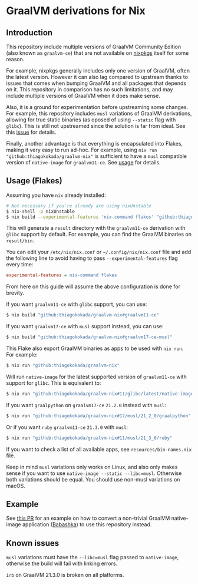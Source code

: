 # GraalVM derivations for Nix

## Introduction

This repository include multiple versions of GraalVM Community Edition (also
known as `graalvm-ce`) that are not available on
[nixpkgs](https://github.com/NixOS/nixpkgs) itself for some reason.

For example, nixpkgs generally includes only one version of GraalVM, often the
latest version. However it can also lag compared to upstream thanks to issues
that comes when bumping GraalVM and all packages that depends on it. This
repository in comparison has no such limitations, and may include multiple
versions of GraalVM when it does make sense.

Also, it is a ground for experimentation before upstreaming some changes. For
example, this repository includes `musl` variations of GraalVM derivations,
allowing for true static binaries (as oposed of using `--static` flag with
`glibc`). This is still not upstreamed since the solution is far from ideal. See
this [issue](https://github.com/NixOS/nixpkgs/issues/142392) for details.

Finally, another advantage is that everything is encapsulated into Flakes,
making it very easy to run ad-hoc. For example, using `nix run
"github:thiagokokada/graalvm-nix"` is sufficient to have a `musl` compatible
version of `native-image` for `graalvm11-ce`. See [usage](#usage-flakes) for
details.

## Usage (Flakes)

Assuming you have `nix` already installed:

```sh
# Not necessary if you're already are using nixUnstable
$ nix-shell -p nixUnstable
$ nix build --experimental-features 'nix-command flakes' "github:thiagokokada/graalvm-nix"
```

This will generate a `result` directory with the `graalvm11-ce` derivation with
`glibc` support by default. For example, you can find the GraalVM binaries on
`result/bin`.

You can edit your `/etc/nix/nix.conf` or `~/.config/nix/nix.conf` file and
add the following line to avoid having to pass `--experimental-features` flag
every time:

```ini
experimental-features = nix-command flakes
```

From here on this guide will assume the above configuration is done for brevity.

If you want `graalvm11-ce` with `glibc` support, you can use:

```sh
$ nix build "github:thiagokokada/graalvm-nix#graalvm11-ce"
```

If you want `graalvm17-ce` with `musl` support instead, you can use:

```sh
$ nix build "github:thiagokokada/graalvm-nix#graalvm17-ce-musl"
```

This Flake also export GraalVM binaries as apps to be used with `nix run`. For
example:

```sh
$ nix run "github:thiagokokada/graalvm-nix"
```

Will run `native-image` for the latest supported version of `graalvm11-ce` with
support for `glibc`. This is equivalent to:

```sh
$ nix run "github:thiagokokada/graalvm-nix#11/glibc/latest/native-image"
```

If you want `graalpython` on `graalvm17-ce` `21.2.0` instead with `musl`:

```sh
$ nix run "github:thiagokokada/graalvm-nix#17/musl/21_2_0/graalpython"
```

Or if you want `ruby` `graalvm11-ce` `21.3.0` with `musl`:

```sh
$ nix run "github:thiagokokada/graalvm-nix#11/musl/21_3_0/ruby"
```

If you want to check a list of all available apps, see `resources/bin-names.nix`
file.

Keep in mind `musl` variations only works on Linux, and also only makes sense if
you want to use `native-image --static --libc=musl`. Otherwise both variations
should be equal. You should use non-musl variations on macOS.

## Example

See [this PR](https://github.com/thiagokokada/babashka/pull/1) for an example on
how to convert a non-trivial GraalVM native-image application
([Babashka](https://github.com/babashka/babashka/)) to use this repository
instead.

## Known issues

`musl` variations must have the `--libc=musl` flag passed to `native-image`,
otherwise the build will fail with linking errors.

`irb` on GraalVM 21.3.0 is broken on all platforms.
